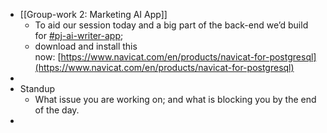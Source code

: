 - [[Group-work 2: Marketing AI App]]
	- To aid our session today and a big part of the back-end we’d build for [#pj-ai-writer-app](https://ulem.slack.com/archives/C04U245KBHT);
	- download and install this now: [https://www.navicat.com/en/products/navicat-for-postgresql](https://www.navicat.com/en/products/navicat-for-postgresql)
-
- Standup
	- What issue you are working on; and what is blocking you by the end of the day.
-
